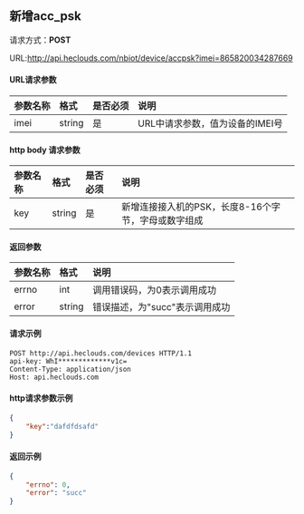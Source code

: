 ﻿新增acc_psk
---

请求方式：**POST**

URL:http://api.heclouds.com/nbiot/device/accpsk?imei=865820034287669


#### URL请求参数
参数名称 | 格式 | 是否必须 | 说明
:- | :- | :- | :- 
imei | string | 是 | URL中请求参数，值为设备的IMEI号


#### http body 请求参数
参数名称 | 格式 | 是否必须 | 说明
:- | :- | :- | :- 
key | string | 是 | 新增连接接入机的PSK，长度8-16个字节，字母或数字组成

#### 返回参数

参数名称 | 格式 | 说明
:- | :- | :- 
errno | int | 调用错误码，为0表示调用成功
error | string | 错误描述，为"succ"表示调用成功

#### 请求示例
```text
POST http://api.heclouds.com/devices HTTP/1.1
api-key: WhI*************v1c=
Content-Type: application/json
Host: api.heclouds.com

```

#### http请求参数示例

```json
{
	"key":"dafdfdsafd" 
}
```

#### 返回示例

```json
{
	"errno": 0,
	"error": "succ"
}
```

